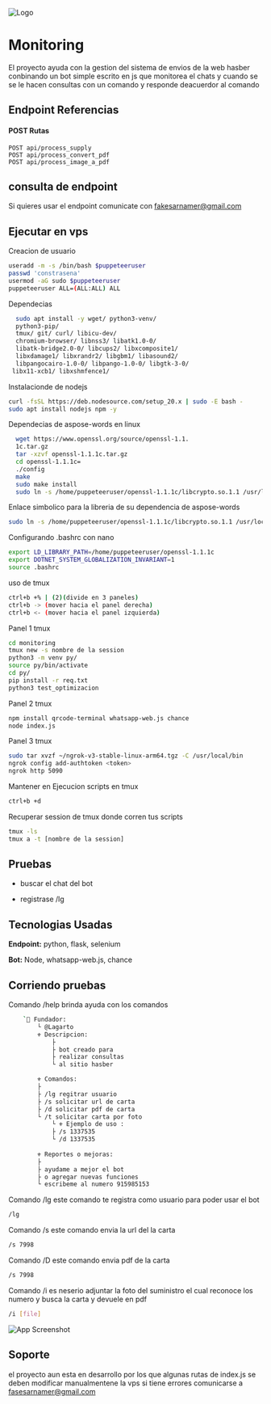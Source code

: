 
![Logo](https://raw.githubusercontent.com/Moubotred/monitoring/main/ico/image(1).png)

# Monitoring

El proyecto ayuda con la gestion del sistema de envios de la web hasber conbinando un bot simple escrito en js que monitorea el chats y cuando se se le hacen consultas con un comando y responde deacuerdor al comando

## Endpoint Referencias

#### POST Rutas

```http
POST api/process_supply
POST api/process_convert_pdf
POST api/process_image_a_pdf
```


## consulta de endpoint

Si quieres usar el endpoint comunicate con fakesarnamer@gmail.com


## Ejecutar en vps



Creacion de usuario
```bash
useradd -m -s /bin/bash $puppeteeruser
passwd 'constrasena'
usermod -aG sudo $puppeteeruser
puppeteeruser ALL=(ALL:ALL) ALL

```
Dependecias

```bash
  sudo apt install -y wget/ python3-venv/   
  python3-pip/ 
  tmux/ git/ curl/ libicu-dev/
  chromium-browser/ libnss3/ libatk1.0-0/
  libatk-bridge2.0-0/ libcups2/ libxcomposite1/   
  libxdamage1/ libxrandr2/ libgbm1/ libasound2/ 
  libpangocairo-1.0-0/ libpango-1.0-0/ libgtk-3-0/ 
 libx11-xcb1/ libxshmfence1/

```

Instalacionde de nodejs

```bash
curl -fsSL https://deb.nodesource.com/setup_20.x | sudo -E bash -
sudo apt install nodejs npm -y
```

Dependecias de aspose-words en linux 

```bash
  wget https://www.openssl.org/source/openssl-1.1. 
  1c.tar.gz
  tar -xzvf openssl-1.1.1c.tar.gz
  cd openssl-1.1.1c=
  ./config
  make
  sudo make install 
  sudo ln -s /home/puppeteeruser/openssl-1.1.1c/libcrypto.so.1.1 /usr/local/lib/libcrypto.so
```
Enlace simbolico para la libreria de su dependencia de aspose-words

```bash
sudo ln -s /home/puppeteeruser/openssl-1.1.1c/libcrypto.so.1.1 /usr/local/lib/libcrypto.so
```

Configurando .bashrc con nano 
```bash
export LD_LIBRARY_PATH=/home/puppeteeruser/openssl-1.1.1c
export DOTNET_SYSTEM_GLOBALIZATION_INVARIANT=1
source .bashrc
```
uso de tmux

```bash
ctrl+b +% | (2)(divide en 3 paneles)
ctrl+b -> (mover hacia el panel derecha)
ctrl+b <- (mover hacia el panel izquierda)
```

Panel 1 tmux

```bash
cd monitoring
tmux new -s nombre de la session
python3 -m venv py/
source py/bin/activate
cd py/
pip install -r req.txt
python3 test_optimizacion
```

Panel 2 tmux

```bash
npm install qrcode-terminal whatsapp-web.js chance
node index.js
```

Panel 3 tmux
```bash
sudo tar xvzf ~/ngrok-v3-stable-linux-arm64.tgz -C /usr/local/bin
ngrok config add-authtoken <token>
ngrok http 5090
```

Mantener en Ejecucion scripts en tmux
```bash
ctrl+b +d
```

Recuperar session de tmux donde corren tus scripts
```bash
tmux -ls
tmux a -t [nombre de la session]
```

## Pruebas

- buscar el chat del bot

- registrase /lg


## Tecnologias Usadas

**Endpoint:** python, flask, selenium

**Bot:** Node, whatsapp-web.js, chance


## Corriendo pruebas

Comando /help brinda ayuda con los comandos
```bash
    `👑 Fundador:
        └ @Lagarto 
        ⚜ Descripcion:
            ├
            ├ bot creado para 
            ├ realizar consultas
            └ al sitio hasber

        ⚜ Comandos:
        ├
        ├ /lg regitrar usuario 
        ├ /s solicitar url de carta
        ├ /d solicitar pdf de carta
        └ /t solicitar carta por foto
            └ ⚜ Ejemplo de uso :
            ├ /s 1337535
            └ /d 1337535   
            
        ⚜ Reportes o mejoras: 
        ├
        ├ ayudame a mejor el bot 
        ├ o agregar nuevas funciones
        └ escribeme al numero 915985153
```
Comando /lg este comando te registra como usuario para poder usar el bot
```bash
/lg 
```


Comando /s este comando envia la url del la carta
```bash
/s 7998
```

Comando /D este comando envia pdf de la carta
```bash
/s 7998
```

Comando /i es neserio adjuntar la foto del suministro el cual reconoce los numero y busca la carta y devuele en pdf
```bash
/i [file]
```
![App Screenshot](https://raw.githubusercontent.com/Moubotred/monitoring/main/ico/file.jpg)


## Soporte

el proyecto aun esta en desarrollo por los que algunas rutas de index.js se deben modificar manualmentene la vps si tiene errores comunicarse a fasesarnamer@gmail.com


